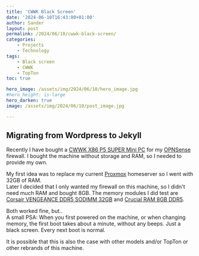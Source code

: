 ```yaml
---
title: 'CWWK Black Screen'
date: '2024-06-10T16:43:00+01:00'
author: Sander
layout: post
permalink: /2024/06/10/cwwk-black-screen/
categories:
    - Projects
    - Technology
tags:
    - Black screen
    - CWWK
    - TopTon
toc: true

hero_image: /assets/img/2024/06/10/hero_image.jpg
#hero_height: is-large
hero_darken: true
image: /assets/img/2024/06/10/post_image.jpg

---
```


## Migrating from Wordpress to Jekyll
Recently I have bought a [CWWK X86 P5 SUPER Mini PC](https://cwwk.net/collections/frontpage/products/cwwk-x86-p5-super-mini-router-12th-gen-intel-n100-ddr5-4800mhz-firewall-pc-2x-i226-v-2-5g-lan-fanless-mini-pc) for my [OPNSense](https://opnsense.org) firewall.
I bought the machine without storage and RAM, so I needed to provide my own.

My first idea was to replace my current [Proxmox](https://proxmox.org) homeserver so I went with 32GB of RAM.  
Later I decided that I only wanted my firewall on this machine, so I didn't need much RAM and bought 8GB.
The memory modules I did test are
[Corsair VENGEANCE DDR5 SODIMM 32GB](https://www.corsair.com/us/en/p/memory/cmsx32gx5m2a4800c40/vengeance-ddr5-sodimm-32gb-2x16gb-ddr5-4800-pc5-38400-c40-1-1v-cmsx32gx5m2a4800c40)
and [Crucial RAM 8GB DDR5](https://eu.crucial.com/memory/ddr5/ct8g48c40u5).

Both worked fine, but..  
A small PSA: When you first powered on the machine, or when changing memory, the first boot takes about a minute, without any beeps. Just a black screen. 
Every next boot is normal.

It is possible that this is also the case with other models and/or TopTon or other rebrands of this machine.
